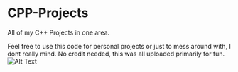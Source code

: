 # CPP-Projects
All of my C++ Projects in one area.

Feel free to use this code for personal projects or just to mess around with, I dont really mind. No credit needed, this was all uploaded primarily for fun.
![Alt Text](https://media.giphy.com/media/vFKqnCdLPNOKc/giphy.gif)
